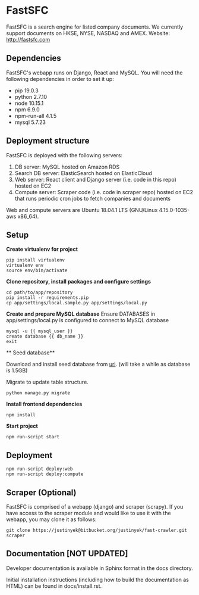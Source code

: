 FastSFC
======================

FastSFC is a search engine for listed company documents. We currently support documents on HKSE, NYSE, NASDAQ and AMEX. Website: http://fastsfc.com

## Dependencies

FastSFC's webapp runs on Django, React and MySQL. You will need the following dependencies in order to set it up:

* pip 19.0.3
* python 2.7.10
* node 10.15.1
* npm 6.9.0
* npm-run-all 4.1.5
* mysql 5.7.23

## Deployment structure

FastSFC is deployed with the following servers:

1. DB server: MySQL hosted on Amazon RDS
2. Search DB server: ElasticSearch hosted on ElasticCloud
3. Web server: React client and Django server (i.e. code in this repo) hosted on EC2
4. Compute server: Scraper code (i.e. code in scraper repo) hosted on EC2 that runs periodic cron jobs to fetch companies and documents

Web and compute servers are Ubuntu 18.04.1 LTS (GNU/Linux 4.15.0-1035-aws x86_64).

## Setup

**Create virtualenv for project**
```
pip install virtualenv
virtualenv env
source env/bin/activate
```

**Clone repository, install packages and configure settings**
```
cd path/to/app/repository
pip install -r requirements.pip
cp app/settings/local.sample.py app/settings/local.py
```

**Create and prepare MySQL database**
Ensure DATABASES in app/settings/local.py is configured to connect to MySQL database
```
mysql -u {{ mysql_user }}
create database {{ db_name }}
exit
```

** Seed database**

Download and install seed database from [url](https://drive.google.com/open?id=1nj9MKAMwonmMhQj92TZR0-VN_abCitQ5). (will take a while as database is 1.5GB)

Migrate to update table structure.
```
python manage.py migrate
```

**Install frontend dependencies**
```
npm install
```

**Start project**
```
npm run-script start
```

## Deployment
```
npm run-script deploy:web
npm run-script deploy:compute
```

## Scraper (Optional)

FastSFC is comprised of a webapp (django) and scraper (scrapy). If you have access to the scraper module and would like to use it with the webapp, you may clone it as follows:

```
git clone https://justinyek@bitbucket.org/justinyek/fast-crawler.git scraper
```

## Documentation [NOT UPDATED]

Developer documentation is available in Sphinx format in the docs directory.

Initial installation instructions (including how to build the documentation as
HTML) can be found in docs/install.rst.